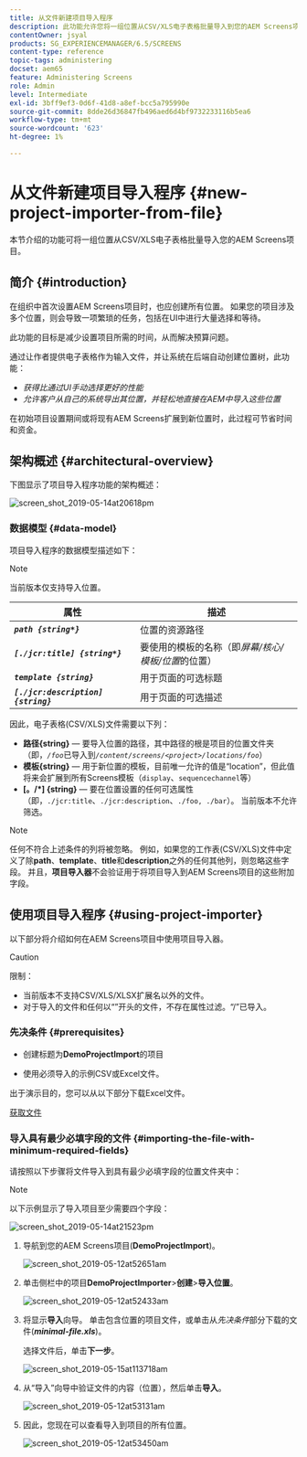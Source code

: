 ```yaml
---
title: 从文件新建项目导入程序
description: 此功能允许您将一组位置从CSV/XLS电子表格批量导入到您的AEM Screens项目。
contentOwner: jsyal
products: SG_EXPERIENCEMANAGER/6.5/SCREENS
content-type: reference
topic-tags: administering
docset: aem65
feature: Administering Screens
role: Admin
level: Intermediate
exl-id: 3bff9ef3-0d6f-41d8-a8ef-bcc5a795990e
source-git-commit: 8dde26d36847fb496aed6d4bf9732233116b5ea6
workflow-type: tm+mt
source-wordcount: '623'
ht-degree: 1%

---
```


# 从文件新建项目导入程序 {#new-project-importer-from-file}

本节介绍的功能可将一组位置从CSV/XLS电子表格批量导入您的AEM Screens项目。

## 简介 {#introduction}

在组织中首次设置AEM Screens项目时，也应创建所有位置。 如果您的项目涉及多个位置，则会导致一项繁琐的任务，包括在UI中进行大量选择和等待。

此功能的目标是减少设置项目所需的时间，从而解决预算问题。

通过让作者提供电子表格作为输入文件，并让系统在后端自动创建位置树，此功能：

* *获得比通过UI手动选择更好的性能*
* *允许客户从自己的系统导出其位置，并轻松地直接在AEM中导入这些位置*

在初始项目设置期间或将现有AEM Screens扩展到新位置时，此过程可节省时间和资金。

## 架构概述 {#architectural-overview}

下图显示了项目导入程序功能的架构概述：

![screen_shot_2019-05-14at20618pm](assets/screen_shot_2019-05-14at20618pm.png)

### 数据模型 {#data-model}

项目导入程序的数据模型描述如下：

>[!NOTE]
>
>当前版本仅支持导入位置。

| **属性** | **描述** |
|---|---|
| ***`path {string*}`*** | 位置的资源路径 |
| ***`[./jcr:title] {string*}`*** | 要使用的模板的名称（即&#x200B;*屏幕/核心/模板/位置*&#x200B;的位置） |
| ***`template {string}`*** | 用于页面的可选标题 |
| ***`[./jcr:description] {string}`*** | 用于页面的可选描述 |

因此，电子表格(CSV/XLS)文件需要以下列：

* **路径{string}** — 要导入位置的路径，其中路径的根是项目的位置文件夹（即，*`/foo`*&#x200B;已导入到&#x200B;*`/content/screens/<project>/locations/foo`*）
* **模板{string}** — 用于新位置的模板，目前唯一允许的值是“location”，但此值将来会扩展到所有Screens模板（`display`、`sequencechannel`等）
* **[。/*] {string}** — 要在位置设置的任何可选属性（即，`./jcr:title`、`./jcr:description`、`./foo, ./bar`）。 当前版本不允许筛选。

>[!NOTE]
>
>任何不符合上述条件的列将被忽略。 例如，如果您的工作表(CSV/XLS)文件中定义了除&#x200B;**path**、**template**、**title**&#x200B;和&#x200B;**description**&#x200B;之外的任何其他列，则忽略这些字段。 并且，**项目导入器**&#x200B;不会验证用于将项目导入到AEM Screens项目的这些附加字段。

## 使用项目导入程序 {#using-project-importer}

以下部分将介绍如何在AEM Screens项目中使用项目导入器。

>[!CAUTION]
>
>限制：
>
>* 当前版本不支持CSV/XLS/XLSX扩展名以外的文件。
>* 对于导入的文件和任何以“”开头的文件，不存在属性过滤。“/”已导入。
>

### 先决条件 {#prerequisites}

* 创建标题为&#x200B;**DemoProjectImport**&#x200B;的项目

* 使用必须导入的示例CSV或Excel文件。

出于演示目的，您可以从以下部分下载Excel文件。

[获取文件](assets/minimal-file.xls)

### 导入具有最少必填字段的文件 {#importing-the-file-with-minimum-required-fields}

请按照以下步骤将文件导入到具有最少必填字段的位置文件夹中：

>[!NOTE]
>
>以下示例显示了导入项目至少需要四个字段：

![screen_shot_2019-05-14at21523pm](assets/screen_shot_2019-05-14at21523pm.png)

1. 导航到您的AEM Screens项目(**DemoProjectImport**)。

   ![screen_shot_2019-05-12at52651am](assets/screen_shot_2019-05-12at52651am.png)

1. 单击侧栏中的项目&#x200B;**DemoProjectImporter &#x200B;**>**&#x200B;创建&#x200B;**>**&#x200B;导入位置**。

   ![screen_shot_2019-05-12at52433am](assets/screen_shot_2019-05-12at52433am.png)

1. 将显示&#x200B;**导入**&#x200B;向导。 单击包含位置的项目文件，或单击从&#x200B;*先决条件*&#x200B;部分下载的文件(***minimal-file.xls***)。

   选择文件后，单击&#x200B;**下一步**。

   ![screen_shot_2019-05-15at113718am](assets/screen_shot_2019-05-15at113718am.png)

1. 从“导入”向导中验证文件的内容（位置），然后单击&#x200B;**导入**。

   ![screen_shot_2019-05-12at53131am](assets/screen_shot_2019-05-12at53131am.png)

1. 因此，您现在可以查看导入到项目的所有位置。

   ![screen_shot_2019-05-12at53450am](assets/screen_shot_2019-05-12at53450am.png)
